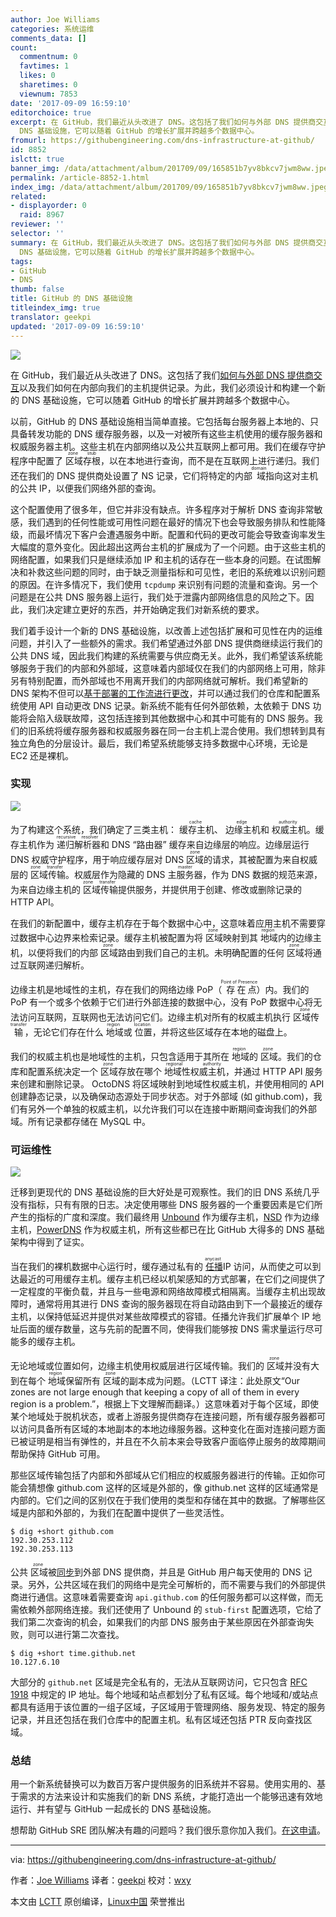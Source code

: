 ```yaml
---
author: Joe Williams
categories: 系统运维
comments_data: []
count:
  commentnum: 0
  favtimes: 1
  likes: 0
  sharetimes: 0
  viewnum: 7853
date: '2017-09-09 16:59:10'
editorchoice: true
excerpt: 在 GitHub，我们最近从头改进了 DNS。这包括了我们如何与外部 DNS 提供商交互以及我们如何在内部向我们的主机提供记录。为此，我们必须设计和构建一个新的
  DNS 基础设施，它可以随着 GitHub 的增长扩展并跨越多个数据中心。
fromurl: https://githubengineering.com/dns-infrastructure-at-github/
id: 8852
islctt: true
banner_img: /data/attachment/album/201709/09/165851b7yv8bkcv7jwm8ww.jpeg
permalink: /article-8852-1.html
index_img: /data/attachment/album/201709/09/165851b7yv8bkcv7jwm8ww.jpeg.thumb.jpg
related:
- displayorder: 0
  raid: 8967
reviewer: ''
selector: ''
summary: 在 GitHub，我们最近从头改进了 DNS。这包括了我们如何与外部 DNS 提供商交互以及我们如何在内部向我们的主机提供记录。为此，我们必须设计和构建一个新的
  DNS 基础设施，它可以随着 GitHub 的增长扩展并跨越多个数据中心。
tags:
- GitHub
- DNS
thumb: false
title: GitHub 的 DNS 基础设施
titleindex_img: true
translator: geekpi
updated: '2017-09-09 16:59:10'
---
```


![](/data/attachment/album/201709/09/165851b7yv8bkcv7jwm8ww.jpeg)


在 GitHub，我们最近从头改进了 DNS。这包括了我们[如何与外部 DNS 提供商交互](https://githubengineering.com/enabling-split-authority-dns-with-octodns/)以及我们如何在内部向我们的主机提供记录。为此，我们必须设计和构建一个新的 DNS 基础设施，它可以随着 GitHub 的增长扩展并跨越多个数据中心。


以前，GitHub 的 DNS 基础设施相当简单直接。它包括每台服务器上本地的、只具备转发功能的 DNS 缓存服务器，以及一对被所有这些主机使用的缓存服务器和权威服务器主机。这些主机在内部网络以及公共互联网上都可用。我们在缓存守护程序中配置了<ruby> 区域 <rt>  zone </rt></ruby><ruby> 存根 <rt>  stub </rt></ruby>，以在本地进行查询，而不是在互联网上进行递归。我们还在我们的 DNS 提供商处设置了 NS 记录，它们将特定的内部<ruby> 域 <rt>  domain </rt></ruby>指向这对主机的公共 IP，以便我们网络外部的查询。


这个配置使用了很多年，但它并非没有缺点。许多程序对于解析 DNS 查询非常敏感，我们遇到的任何性能或可用性问题在最好的情况下也会导致服务排队和性能降级，而最坏情况下客户会遭遇服务中断。配置和代码的更改可能会导致查询率发生大幅度的意外变化。因此超出这两台主机的扩展成为了一个问题。由于这些主机的网络配置，如果我们只是继续添加 IP 和主机的话存在一些本身的问题。在试图解决和补救这些问题的同时，由于缺乏测量指标和可见性，老旧的系统难以识别问题的原因。在许多情况下，我们使用 `tcpdump` 来识别有问题的流量和查询。另一个问题是在公共 DNS 服务器上运行，我们处于泄露内部网络信息的风险之下。因此，我们决定建立更好的东西，并开始确定我们对新系统的要求。


我们着手设计一个新的 DNS 基础设施，以改善上述包括扩展和可见性在内的运维问题，并引入了一些额外的需求。我们希望通过外部 DNS 提供商继续运行我们的公共 DNS 域，因此我们构建的系统需要与供应商无关。此外，我们希望该系统能够服务于我们的内部和外部域，这意味着内部域仅在我们的内部网络上可用，除非另有特别配置，而外部域也不用离开我们的内部网络就可解析。我们希望新的 DNS 架构不但可以[基于部署的工作流进行更改](https://githubengineering.com/enabling-split-authority-dns-with-octodns/)，并可以通过我们的仓库和配置系统使用 API 自动更改 DNS 记录。新系统不能有任何外部依赖，太依赖于 DNS 功能将会陷入级联故障，这包括连接到其他数据中心和其中可能有的 DNS 服务。我们的旧系统将缓存服务器和权威服务器在同一台主机上混合使用。我们想转到具有独立角色的分层设计。最后，我们希望系统能够支持多数据中心环境，无论是 EC2 还是裸机。


### 实现


![](/data/attachment/album/201709/09/165355t81eey1yz08afztw.png)


为了构建这个系统，我们确定了三类主机：<ruby> 缓存主机 <rt>  cache </rt></ruby>、<ruby> 边缘主机 <rt>  edge </rt></ruby>和<ruby> 权威主机 <rt>  authority </rt></ruby>。缓存主机作为<ruby> 递归解析器 <rt>  recursive resolver </rt></ruby>和 DNS “路由器” 缓存来自边缘层的响应。边缘层运行 DNS 权威守护程序，用于响应缓存层对 DNS <ruby> 区域 <rt>  zone </rt></ruby>的请求，其被配置为来自权威层的<ruby> 区域传输 <rt>  zone transfer </rt></ruby>。权威层作为隐藏的 DNS <ruby> 主服务器 <rt>  master </rt></ruby>，作为 DNS 数据的规范来源，为来自边缘主机的<ruby> 区域传输 <rt>  zone transfer </rt></ruby>提供服务，并提供用于创建、修改或删除记录的 HTTP API。


在我们的新配置中，缓存主机存在于每个数据中心中，这意味着应用主机不需要穿过数据中心边界来检索记录。缓存主机被配置为将<ruby> 区域 <rt>  zone </rt></ruby>映射到其<ruby> 地域 <rt>  region </rt></ruby>内的边缘主机，以便将我们的内部<ruby> 区域 <rt>  zone </rt></ruby>路由到我们自己的主机。未明确配置的任何<ruby> 区域 <rt>  zone </rt></ruby>将通过互联网递归解析。


边缘主机是地域性的主机，存在我们的网络边缘 PoP（<ruby> 存在点 <rt>  Point of Presence </rt></ruby>）内。我们的 PoP 有一个或多个依赖于它们进行外部连接的数据中心，没有 PoP 数据中心将无法访问互联网，互联网也无法访问它们。边缘主机对所有的权威主机执行<ruby> 区域传输 <rt>  zone transfer </rt></ruby>，无论它们存在什么<ruby> 地域 <rt>  region </rt></ruby>或<ruby> 位置 <rt>  location </rt></ruby>，并将这些区域存在本地的磁盘上。


我们的权威主机也是地域性的主机，只包含适用于其所在<ruby> 地域 <rt>  region </rt></ruby>的<ruby> 区域 <rt>  zone </rt></ruby>。我们的仓库和配置系统决定一个<ruby> 区域 <rt>  zone </rt></ruby>存放在哪个<ruby> 地域性权威主机 <rt>  regional authority </rt></ruby>，并通过 HTTP API 服务来创建和删除记录。 OctoDNS 将区域映射到地域性权威主机，并使用相同的 API 创建静态记录，以及确保动态源处于同步状态。对于外部域 (如 github.com)，我们有另外一个单独的权威主机，以允许我们可以在连接中断期间查询我们的外部域。所有记录都存储在 MySQL 中。


### 可运维性


![](/data/attachment/album/201709/09/165406u3zedc4ll34ppdm4.png)


迁移到更现代的 DNS 基础设施的巨大好处是可观察性。我们的旧 DNS 系统几乎没有指标，只有有限的日志。决定使用哪些 DNS 服务器的一个重要因素是它们所产生的指标的广度和深度。我们最终用 [Unbound](https://unbound.net/) 作为缓存主机，[NSD](https://www.nlnetlabs.nl/projects/nsd/) 作为边缘主机，[PowerDNS](https://powerdns.com/) 作为权威主机，所有这些都已在比 GitHub 大得多的 DNS 基础架构中得到了证实。


当在我们的裸机数据中心运行时，缓存通过私有的<ruby> <a href="https://en.wikipedia.org/wiki/Anycast">  任播 </a> <rt>  anycast </rt></ruby> IP 访问，从而使之可以到达最近的可用缓存主机。缓存主机已经以机架感知的方式部署，在它们之间提供了一定程度的平衡负载，并且与一些电源和网络故障模式相隔离。当缓存主机出现故障时，通常将用其进行 DNS 查询的服务器现在将自动路由到下一个最接近的缓存主机，以保持低延迟并提供对某些故障模式的容错。任播允许我们扩展单个 IP 地址后面的缓存数量，这与先前的配置不同，使得我们能够按 DNS 需求量运行尽可能多的缓存主机。


无论地域或位置如何，边缘主机使用权威层进行区域传输。我们的<ruby> 区域 <rt>  zone </rt></ruby>并没有大到在每个<ruby> 地域 <rt>  region </rt></ruby>保留所有<ruby> 区域 <rt>  zone </rt></ruby>的副本成为问题。（LCTT 译注：此处原文“Our zones are not large enough that keeping a copy of all of them in every region is a problem.”，根据上下文理解而翻译。）这意味着对于每个区域，即使某个地域处于脱机状态，或者上游服务提供商存在连接问题，所有缓存服务器都可以访问具备所有区域的本地副本的本地边缘服务器。这种变化在面对连接问题方面已被证明是相当有弹性的，并且在不久前本来会导致客户面临停止服务的故障期间帮助保持 GitHub 可用。


那些区域传输包括了内部和外部域从它们相应的权威服务器进行的传输。正如你可能会猜想像 github.com 这样的区域是外部的，像 github.net 这样的区域通常是内部的。它们之间的区别仅在于我们使用的类型和存储在其中的数据。了解哪些区域是内部和外部的，为我们在配置中提供了一些灵活性。



```
$ dig +short github.com
192.30.253.112
192.30.253.113

```

公共<ruby> 区域 <rt>  zone </rt></ruby>被[同步](https://githubengineering.com/enabling-split-authority-dns-with-octodns/)到外部 DNS 提供商，并且是 GitHub 用户每天使用的 DNS 记录。另外，公共区域在我们的网络中是完全可解析的，而不需要与我们的外部提供商进行通信。这意味着需要查询 `api.github.com` 的任何服务都可以这样做，而无需依赖外部网络连接。我们还使用了 Unbound 的 `stub-first` 配置选项，它给了我们第二次查询的机会，如果我们的内部 DNS 服务由于某些原因在外部查询失败，则可以进行第二次查找。



```
$ dig +short time.github.net
10.127.6.10

```

大部分的 `github.net` 区域是完全私有的，无法从互联网访问，它只包含 [RFC 1918](http://www.faqs.org/rfcs/rfc1918.html) 中规定的 IP 地址。每个地域和站点都划分了私有区域。每个地域和/或站点都具有适用于该位置的一组子区域，子区域用于管理网络、服务发现、特定的服务记录，并且还包括在我们仓库中的配置主机。私有区域还包括 PTR 反向查找区域。


### 总结


用一个新系统替换可以为数百万客户提供服务的旧系统并不容易。使用实用的、基于需求的方法来设计和实施我们的新 DNS 系统，才能打造出一个能够迅速有效地运行、并有望与 GitHub 一起成长的 DNS 基础设施。


想帮助 GitHub SRE 团队解决有趣的问题吗？我们很乐意你加入我们。[在这申请](https://boards.greenhouse.io/github/jobs/669805#.WPVqJlPyvUI)。




---


via: <https://githubengineering.com/dns-infrastructure-at-github/>


作者：[Joe Williams](https://github.com/joewilliams) 译者：[geekpi](https://github.com/geekpi) 校对：[wxy](https://github.com/wxy)


本文由 [LCTT](https://github.com/LCTT/TranslateProject) 原创编译，[Linux中国](https://linux.cn/) 荣誉推出